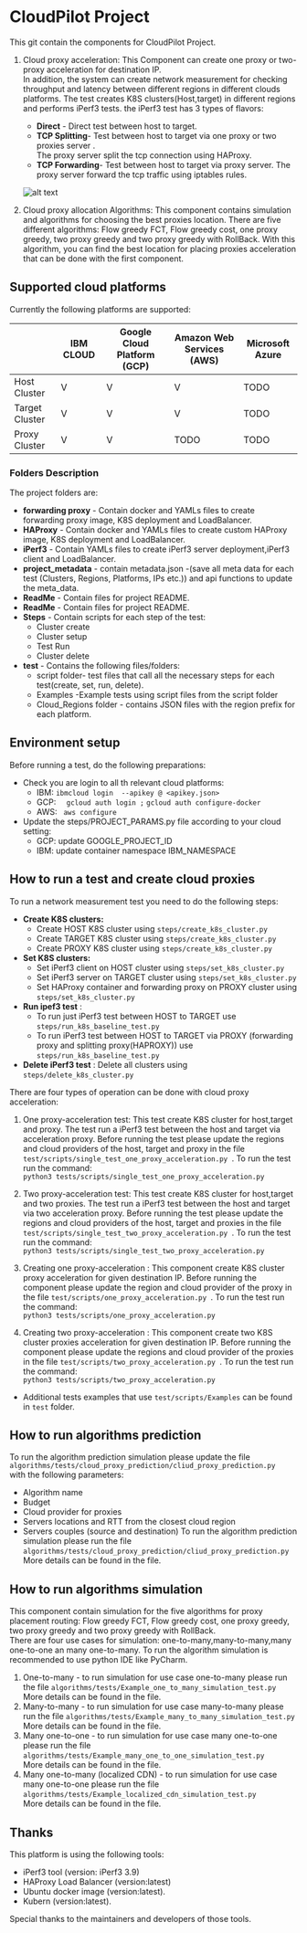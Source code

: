 # CloudPilot Project
This git contain the components for CloudPilot Project.
1) Cloud proxy acceleration:
    This Component can create one proxy or two-proxy acceleration for destination IP.  
    In addition, the system can create network measurement for checking throughput and latency between different regions in different clouds platforms.
    The test creates K8S clusters(Host,target) in different regions and performs iPerf3 tests.
    the iPerf3 test has 3 types of flavors:
    - **Direct** - Direct test between host to target.
    - **TCP Splitting**-  Test between host to target via one proxy or two proxies server .  
                The proxy server split the tcp connection using HAProxy.
    - **TCP Forwarding**- Test between host to target via proxy server.
                   The proxy server forward the tcp traffic using iptables rules.

    ![alt text](./ReadMe/System_Diagram.png)
2) Cloud proxy allocation Algorithms:
This component contains simulation and algorithms for choosing the best proxies location.
There are five different algorithms: Flow greedy FCT, Flow greedy cost, one proxy greedy, two proxy greedy
and two proxy greedy with RollBack.
With this algorithm, you can find the best location for placing proxies acceleration that can be done 
with the first component.  

## Supported cloud platforms 
Currently the following platforms are supported:

|     | IBM CLOUD | Google Cloud Platform (GCP) | Amazon Web Services (AWS) | Microsoft Azure |
| --- | --- | --- | --- |  --- |
| Host Cluster | V | V | V | TODO |
| Target Cluster | V | V | V | TODO |
| Proxy Cluster| V | V | TODO | TODO|
### Folders Description
The project folders are:
- **forwarding proxy** - Contain docker and YAMLs files to create forwarding proxy image, K8S deployment and LoadBalancer.  
- **HAProxy**          - Contain docker and YAMLs files to create custom HAProxy image, K8S deployment and LoadBalancer.  
- **iPerf3**           - Contain YAMLs files to create iPerf3 server deployment,iPerf3 client and LoadBalancer.  
- **project_metadata** - contain metadata.json -(save all meta data for each test (Clusters, Regions, Platforms, IPs etc.))
                         and api functions to update the meta_data.  
- **ReadMe**           - Contain files for project README.
- **ReadMe**           - Contain files for project README.
- **Steps**            - Contain scripts for each step of the test: 
    - Cluster create 
    - Cluster setup 
    - Test Run
    - Cluster delete
- **test**             - Contains the following files/folders: 
    - script folder- test files that call all the necessary steps for each test(create, set, run, delete).
    - Examples -Example tests using script files from the script folder
    - Cloud_Regions folder - contains JSON files with the region prefix for each platform.

## Environment setup
Before running a test, do the following preparations:

- Check you are login to all th relevant cloud platforms:
    - IBM: ``` ibmcloud login  --apikey @ <apikey.json> ```
    - GCP: ```  gcloud auth login ;```  ``` gcloud auth configure-docker ```
    - AWS: ```  aws configure ```
- Update the steps/PROJECT_PARAMS.py file according to your cloud setting:
    - GCP: update GOOGLE_PROJECT_ID
    - IBM: update container namespace IBM_NAMESPACE

## How to run a test and create cloud proxies
To run a network measurement test you need to do the following steps: 
- **Create K8S clusters:** 
    - Create HOST K8S cluster using ```steps/create_k8s_cluster.py```
    - Create TARGET K8S cluster using ```steps/create_k8s_cluster.py```
    - Create PROXY K8S cluster using ```steps/create_k8s_cluster.py``` 
- **Set K8S clusters:**
    - Set iPerf3 client on HOST cluster using ```steps/set_k8s_cluster.py```
    - Set iPerf3 server on TARGET cluster using ```steps/set_k8s_cluster.py```
    - Set HAProxy container and forwarding proxy on PROXY cluster using ```steps/set_k8s_cluster.py```
- **Run ipef3 test** :
    - To run just iPerf3 test between HOST to TARGET use ```steps/run_k8s_baseline_test.py```
    - To run iPerf3 test between HOST to TARGET via  PROXY (forwarding proxy and splitting proxy(HAPROXY)) use  ```steps/run_k8s_baseline_test.py``` 
- **Delete iPerf3 test** : Delete all clusters using ```steps/delete_k8s_cluster.py```

There are four types of operation can be done with cloud proxy acceleration:
1) One proxy-acceleration test:
    This test create K8S cluster for host,target and proxy.
    The test run a iPerf3 test between the host and target via acceleration proxy.
    Before running the test please update the regions and cloud providers of the host, target and proxy
    in the file ```test/scripts/single_test_one_proxy_acceleration.py ```.
    To run the test run the command:  
    ```python3 tests/scripts/single_test_one_proxy_acceleration.py```

2) Two proxy-acceleration test:
    This test create K8S cluster for host,target and two proxies.
    The test run a iPerf3 test between the host and target via two acceleration proxy.
    Before running the test please update the regions and cloud providers of the host, target and proxies
    in the file ```test/scripts/single_test_two_proxy_acceleration.py ```.
    To run the test run the command:  
    ```python3 tests/scripts/single_test_two_proxy_acceleration.py```

3) Creating one proxy-acceleration :
   This component create K8S cluster proxy acceleration for given destination IP. 
    Before running the component please update the region and cloud provider of the proxy
    in the file ```test/scripts/one_proxy_acceleration.py ```.
    To run the test run the command:  
    ```python3 tests/scripts/one_proxy_acceleration.py```

4) Creating two proxy-acceleration :
   This component create two K8S cluster proxies acceleration for given destination IP. 
    Before running the component please update the regions and cloud provider of the proxies
    in the file ```test/scripts/two_proxy_acceleration.py ```.
    To run the test run the command:  
    ```python3 tests/scripts/two_proxy_acceleration.py```
- Additional tests examples that use  ```test/scripts/Examples``` can be found in ```test``` folder. 

## How to run algorithms prediction
To run the algorithm prediction simulation please update the file ```algorithms/tests/cloud_proxy_prediction/cliud_proxy_prediction.py ```
with the following parameters:
- Algorithm name
- Budget
- Cloud provider for proxies
- Servers locations and RTT from the closest cloud region
- Servers couples (source and destination)
To run the algorithm prediction simulation please run the file  ```algorithms/tests/cloud_proxy_prediction/cliud_proxy_prediction.py ```  
More details can be found in the file.
## How to run algorithms simulation
This component contain simulation for the five algorithms for proxy placement routing:
Flow greedy FCT, Flow greedy cost, one proxy greedy, two proxy greedy
and two proxy greedy with RollBack.  
There are four use cases for simulation: one-to-many,many-to-many,many one-to-one an many one-to-many.
To run the algorithm simulation is recommended to use python IDE like PyCharm.  
1) One-to-many - to run simulation for use case one-to-many please run 
  the file ```algorithms/tests/Example_one_to_many_simulation_test.py ```  
  More details can be found in the file.
2) Many-to-many - to run simulation for use case many-to-many please run 
  the file ```algorithms/tests/Example_many_to_many_simulation_test.py ```  
  More details can be found in the file.
3) Many one-to-one - to run simulation for use case many one-to-one please run 
  the file ```algorithms/tests/Example_many_one_to_one_simulation_test.py ```  
  More details can be found in the file.
4) Many one-to-many (localized CDN) - to run simulation for use case many one-to-one please run 
  the file ```algorithms/tests/Example_localized_cdn_simulation_test.py ```  
  More details can be found in the file.

## Thanks
This platform is using the following tools:
- iPerf3 tool   (version: iPerf3 3.9)
- HAProxy Load Balancer (version:latest)
- Ubuntu docker image (version:latest).
- Kubern (version:latest).

Special thanks to the maintainers and developers of those tools.
